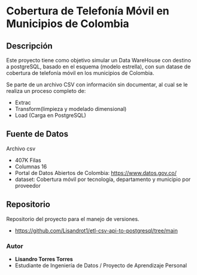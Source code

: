 
# Cobertura de Telefonía Móvil en Municipios de Colombia

## Descripción

Este proyecto tiene como objetivo simular un Data WareHouse con destino a postgreSQL, basado en el esquema (modelo estrella), con sun datase de cobertura de telefonía móvil en los municipios de Colombia.

Se parte de un archivo CSV con información sin documentar, al cual se le realiza un proceso completo de:

* Extrac
* Transform(limpieza y modelado dimensional)
* Load (Carga en PostgreSQL)

## Fuente de Datos
Archivo csv
* 407K Filas
* Columnas 16
* Portal de Datos Abiertos de Colombia:
    https://www.datos.gov.co/
* dataset: 
    Cobertura móvil por tecnología, departamento y municipio por proveedor

## Repositorio
Repositorio del proyecto para el manejo de versiones.
* https://github.com/Lisandrot1/etl-csv-api-to-postgresql/tree/main

### Autor
* **Lisandro Torres Torres**
*  Estudiante de Ingeniería de Datos / Proyecto de Aprendizaje Personal
